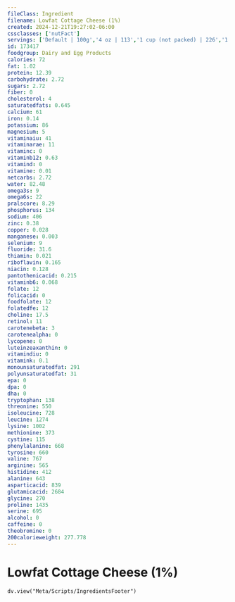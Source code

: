 ```yaml
---
fileClass: Ingredient
filename: Lowfat Cottage Cheese (1%)
created: 2024-12-21T19:27:02-06:00
cssclasses: ['nutFact']
servings: ['Default | 100g','4 oz | 113','1 cup (not packed) | 226','1 oz | 28.4']
id: 173417
foodgroup: Dairy and Egg Products
calories: 72
fat: 1.02
protein: 12.39
carbohydrate: 2.72
sugars: 2.72
fiber: 0
cholesterol: 4
saturatedfats: 0.645
calcium: 61
iron: 0.14
potassium: 86
magnesium: 5
vitaminaiu: 41
vitaminarae: 11
vitaminc: 0
vitaminb12: 0.63
vitamind: 0
vitamine: 0.01
netcarbs: 2.72
water: 82.48
omega3s: 9
omega6s: 22
pralscore: 8.29
phosphorus: 134
sodium: 406
zinc: 0.38
copper: 0.028
manganese: 0.003
selenium: 9
fluoride: 31.6
thiamin: 0.021
riboflavin: 0.165
niacin: 0.128
pantothenicacid: 0.215
vitaminb6: 0.068
folate: 12
folicacid: 0
foodfolate: 12
folatedfe: 12
choline: 17.5
retinol: 11
carotenebeta: 3
carotenealpha: 0
lycopene: 0
luteinzeaxanthin: 0
vitamindiu: 0
vitamink: 0.1
monounsaturatedfat: 291
polyunsaturatedfat: 31
epa: 0
dpa: 0
dha: 0
tryptophan: 138
threonine: 550
isoleucine: 728
leucine: 1274
lysine: 1002
methionine: 373
cystine: 115
phenylalanine: 668
tyrosine: 660
valine: 767
arginine: 565
histidine: 412
alanine: 643
asparticacid: 839
glutamicacid: 2684
glycine: 270
proline: 1435
serine: 695
alcohol: 0
caffeine: 0
theobromine: 0
200calorieweight: 277.778
---
```


# Lowfat Cottage Cheese (1%)

```dataviewjs
dv.view("Meta/Scripts/IngredientsFooter")
```